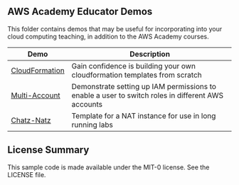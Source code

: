 ## AWS Academy Educator Demos

This folder contains demos that may be useful for incorporating into your cloud computing teaching, in addition to the AWS Academy courses.

| Demo | Description |
|--|--|
| [CloudFormation](./cloudformation) | Gain confidence is building your own cloudformation templates from scratch | 
| [Multi-Account](./multi-account) | Demonstrate setting up IAM permissions to enable a user to switch roles in different AWS accounts |
| [Chatz-Natz](./chatz-natz) | Template for a NAT instance for use in long running labs |

## License Summary

This sample code is made available under the MIT-0 license. See the LICENSE file.
